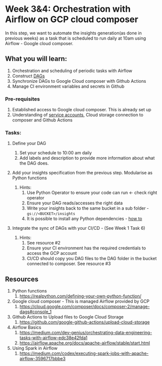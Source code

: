 # Week 3&4: Orchestration with Airflow on GCP cloud composer

In this step, we want to automate the insights generation(as done in previous weeks) as a task that is scheduled to run daily at 10am using Airflow - Google cloud composer.

## What you will learn:
1. Orchestration and scheduling of periodic tasks with Airflow
2. Construct [DAGs](https://airflow.apache.org/docs/apache-airflow/stable/core-concepts/dags.html)
3. Synchronize DAGs to Google Cloud composer with Github Actions
4. Manage CI environment variables and secrets in Github

### Pre-requisites

1. Established access to Google cloud composer. This is already set up
2. Understanding of [service accounts](https://cloud.google.com/iam/docs/service-account-overview), Cloud storage connection to composer and Github Actions


### Tasks:

1. Define your DAG
    1. Set your schedule to 10:00 am daily
    2. Add labels and description to provide more information about what the DAG does.
2. Add your insights specification from the previous step. Modularise as Python functions
    1. Hints: 
        1. Use Python Operator to ensure your code can run <- check right operator
        2. Ensure your DAG reads/accesses the right data
        3. Write your insights back to the same bucket in a sub folder - `gs://<BUCKET>/insights`
        4. It is possible to install any Python dependencies - [how to](https://cloud.google.com/composer/docs/composer-3/install-python-dependencies)

3. Integrate the sync of DAGs with your CI/CD - (See Week 1 Task 6)
    1. Hints: 
        1. See resource #2
        2. Ensure your CI environment has the required credentials to access the GCP account
        3. CI/CD should copy you DAG files to the DAG folder in the bucket connected to composer. See resource #3
    


## Resources

1. Python functions
    1. https://realpython.com/defining-your-own-python-function/
2. Google cloud composer - This is managed Airflow provided by GCP
    1. https://cloud.google.com/composer/docs/composer-2/manage-dags#console_1
3. Github Actions to Upload files to Google Cloud Storage
    1. https://github.com/google-github-actions/upload-cloud-storage
4. Airflow Basics
    1. https://medium.com/dev-genius/orchestrating-data-engineering-tasks-with-airflow-edc38e42fda1
    2. https://airflow.apache.org/docs/apache-airflow/stable/start.html
5. Using Spark in Airflow
    1. https://medium.com/codex/executing-spark-jobs-with-apache-airflow-3596717bbbe3
